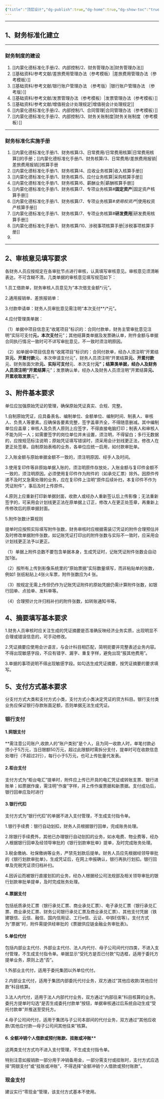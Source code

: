 ```yaml
---
{"title":"顶层设计","dg-publish":true,"dg-home":true,"dg-show-toc":"true","permalink":"/内蒙化德标准化手册/0、顶层规划/","tags":["gardenEntry"],"dgShowToc":"true","dgPassFrontmatter":true,"noteIcon":""}
---
```



---

## 1、财务标准化建立 
---
### 财务制度的建设 
1. [[内蒙化德标准化手册/2、内部控制/2、财务管理办法\|财务管理办法]]
2. [[基础资料/参考文献/差旅费用管理办法（参考模板）\|差旅费用管理办法（参考模板）]]
3. [[基础资料/参考文献/银行账户管理办法 （参考版）\|银行账户管理办法 （参考版）]]
4. [[基础资料/参考文献/发票管理办法（参考模板）\|发票管理办法（参考模板）]]
5. [[基础资料/参考文献/增值税会计处理规定\|增值税会计处理规定]]
6. [[内蒙化德标准化手册/2、内部控制/1、合同管理\|合同管理办法（参考模板）]]
7. [[内蒙化德标准化手册/2、内部控制/3、财务关账制度\|财务关账制度（参考模板）]]

---
### 财务标准化实施手册
1. [[内蒙化德标准化手册/1、财务核算/3、日常费用/日常费用核算\|日常费用核算]]的手册；[[内蒙化德标准化手册/1、财务核算/3、日常费用/差旅费用报销\|差旅费用报销]]核算手册
2. [[内蒙化德标准化手册/1、财务核算/4、应收业务核算\|收入核算手册]]
3. [[内蒙化德标准化手册/1、财务核算/5、应付业务核算\|采购核算手册]]
4. [[内蒙化德标准化手册/1、财务核算/6、薪酬业务\|薪酬核算手册]]
5. [[内蒙化德标准化手册/1、财务核算/7、专项业务核算#**固定资产**\|固定资产核算手册]]
6. [[内蒙化德标准化手册/1、财务核算/7、专项业务核算#*使用权资产*\|使用权资产核算手册]]
7. [[内蒙化德标准化手册/1、财务核算/7、专项业务核算#**研发费用**\|研发费用核算手册]]
8. [[内蒙化德标准化手册/1、财务核算/10、涉税事项核算手册\|涉税事项核算手册]]
9. 


---


## 2、审核意见填写要求

各财务人员应按规定在各审批节点进行审核，认真填写审核意见。审核意见须清晰表达，不可含糊不清。几类单据的审核意见填写规范如下：

1.员工借款单，财务审核人员意见为“本次借支金额*/元”。

2.通用报销单、差旅报销单：

3.付款申请单：财务人员审批意见需注明“本次支付**/*元”。

4.应付管理类单据：

（1）单据中项目信息无“收尾项目”标识的：合同付款单，财务主管审批意见注明“实际可支付**元，本次支付**元”；其他结算类单据及发票确认单，附件金额与单据合同执行情况一致时可不详写审批意见，不一致时须注明原因。

（2）如单据中项目信息有“收尾项目”标识的：合同付款单，经办人须注明“开累结算**元、开累付款**元、本次申请支付元”，财务人员须注明“开累结算**元、开累付款**元、财务账面欠款**元、实际可支付**元、本次支付**元”；结算类单据，经办人及财务人员须注明“开累结算**元”；发票确认单，经办人及财务人员须注明“开累结算**元、开累收取发票**元”。

## 3、附件基本要求

单位应加强原始凭证的管理，确保原始凭证真实、合规、完整。

1.自制原始凭证，应具备表名、编制单位、金额单位、编制时间、制表人、审核人、负责人等要素。应确保各要素完整，签字盖章齐全，不得随意删减。其中编制单位应盖章；审核人及负责人原则上应签字，不得直接电脑打印；制表人和审核人不能为同一人；如需要签字的岗位单位并未设置，须注明，不得留白；多行无数据的，应按规范标注说明；原始凭证填写错误时，须采用会计划线更正法，修改人在更正处签章。自制原始表格的业务，各单位应统一启用，如付款审批单。

2.入账金额与原始单据金额不一致的，须注明原因、经手人及时间。

3.使用复印件等非原始单据入账的，须注明原件存放处，入账金额与复印件金额不一致的，须注明原因。必须使用复印件作为附件的（如承兑汇票）除外。因原件传递不及时又急需处理的业务，应在复印件上注明“原件后续补扫，本复印件不作为凭证附件”，事后及时上传原件。

4.原则上应重新打印新单据封面，收款人或经办人重新签认后上传影像；无法重新签字的，可采用会计划线更正法在原单据上订正，修改人在更正处签章，再重新上传修改后的原单据封面。

5.附件张数计算规则

提单时应按照实际填写附件张数，财务审核时应根据需装订凭证的附件合理预估并及时修改单据附件张数，如记账凭证打印出的附件张数与实际不一致时，应采用会计划线更正法予以更正。

（1）单据上附件总数不要包含单据本身，生成凭证时，记账凭证附件张数会自动加1张。

（2）按所有上传到影像系统里的“原始票据”实际数量填写，而非粘贴单的张数，例如1 张纸粘贴上4张火车票，附件张数应为4 张。

（3）按规定无需上传但仍作为记账凭证附件的原始凭据仍需计算附件张数，如银行回单、点验单、发料单等。

（4）合理预计允许归档补扫的附件张数，如转账通知书等。

## 4、摘要填写基本要求

1.财务人员审核时应关注生成的凭证摘要是否准确反映经济业务实质，出现明显不合理或错误信息的，可手动修改。

2.凭证摘要应使用会计语言，与会计科目相匹配，简明扼要并完整表述业务内容。不得出现敏感字段，不应有错字、漏字、重复字样，避免出现“报其他费用”。

3.单据的事项说明不得出现敏感字段。如勾选生成凭证摘要，按凭证摘要的要求填写。

## 5、支付方式基本要求

分支付方式大类和支付方式小类，支付方式小类决定凭证的贷方科目。银行支付类业务应保证银行存款账面足额，否则单据无法生成凭证。

### 银行支付

#### **1.网银支付**
**需注意公司账户,收款人的“账户类别”是个人，且为同一收款人时，单笔付款必须小于5万元，当日限额50万元，超过此限额时需拆分支付，提单时可在收款信息处増行（不超过2行），每行小于5万元，也可上传批量代发表。

#### **2.柜台支付**
支付方式为“柜台电汇”提单时，附件应上传已开具的电汇凭证或转账支票、银行进账单；如票据作废，需注明“作废”字样，并上传作废票据和新票据。支付成功后，银行回单应及时进行

#### **3.银行代扣**

支付方式为“银行代扣”的单据不进入支付管理，不生成支付指令单。

1.银行手续费：银行自动划扣，财务人员根据银行回单，完成账务处理。

2.除银行手续费外，其他已办理银行自动划扣的业务，如水电费、物业费等，经办人根据银行回单及经领导审批的《银行划款审批单》提单，及时完成账务处理。

3.税金缴纳、社保缴纳等业务，严禁先划款后提单。财务人员应先根据经领导审批的《银行划款审批单》，生成凭证后，在网上申报确认，银行再执行划扣。银行回单及完税凭证须归档补扫。

4.因诉讼而被银行直接划扣的业务，经办人根据经公司法规部及相关领导审批的银行划款审批单提单，及时完成账务处理。

#### **4.票据支付**

包括纸质承兑汇票（银行承兑汇票、商业承兑汇票）、电子承兑汇票（银行承兑汇票、商业承兑汇票、财务公司银行承兑汇票及商业承兑汇票）、其他支付凭据（铁建银信、云信、融信、国内信用证、工行e信、云证、中铁E信等）。支付方式为“票据”时，附件需提供经审批的《票据供应链金融业务审批表》。

#### **5.单位代付**

包括内部业主代付、外部业主代付、法人内代付、母子公司间代付四类，不进入支付管理，不生成支付指令单。单据显示“受托方是否已付款”勾选框，适用于委托方提单业务，原则上选“否”。

1.外部业主代付，适用于委托集团以外单位代付。

2.内部业主代付，适用于集团内部委托代付业务，双方通过“其他应收款/其他应付款”科目核算。

3.法人内代付，适用于法人内部代付业务，双方通过“内部往来”科目核算的业务。委托方提单时勾选“是否生成委托付款单”按钮，单据审核通过后系统自动生成“受托付款单”并推送至受托方。

4.母子公司间代付，适用于集团与子公司本部间的代付业务，双方通过“其他应收款/其他应付款—母子公司间其他往来”核算。

#### 6. 全额冲销个人借款或预付账款、挂账或冲账**

这两类支付方式均不进入支付管理，不生成支付指令单。

特别注意如报销款一部分用于冲销备用金，一部分需支付或挂账时，支付方式应选择“网银支付”或“挂账或冲账”，不得选择“全额冲销个人借款或预付账款”。

### 现金支付

建议实行“零现金”管理，该支付方式基本不使用。










